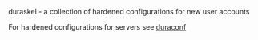 duraskel - a collection of hardened configurations for new user accounts

For hardened configurations for servers see
[duraconf](https://github.com/ioerror/duraconf)
